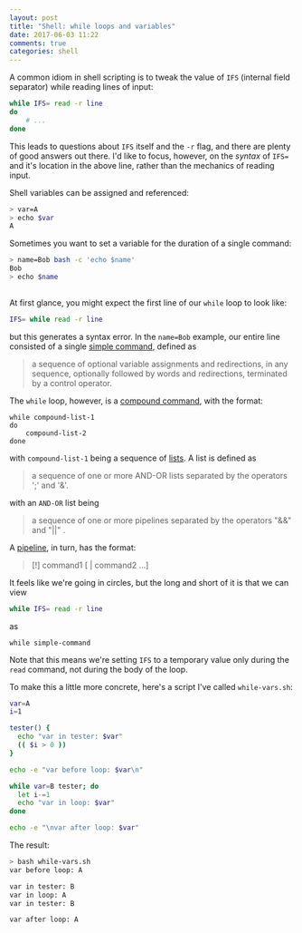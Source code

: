 ```yaml
---
layout: post
title: "Shell: while loops and variables"
date: 2017-06-03 11:22
comments: true
categories: shell
---
```


A common idiom in shell scripting is to tweak the value of `IFS` (internal field separator) while reading lines of input:
```sh
while IFS= read -r line
do
    # ...
done
```
This leads to questions about `IFS` itself and the `-r` flag, and there are plenty of good answers out there. I'd like to focus, however, on the *syntax* of `IFS=` and it's location in the above line, rather than the mechanics of reading input.

Shell variables can be assigned and referenced:
```sh
> var=A
> echo $var
A
```
Sometimes you want to set a variable for the duration of a single command:
```sh
> name=Bob bash -c 'echo $name'
Bob
> echo $name
 
```
At first glance, you might expect the first line of our `while` loop to look like:
```sh
IFS= while read -r line
```
but this generates a syntax error. In the `name=Bob` example, our entire line consisted of a single [simple command](http://pubs.opengroup.org/onlinepubs/9699919799/utilities/V3_chap02.html#tag_18_09_01), defined as
> a sequence of optional variable assignments and redirections, in any sequence, optionally followed by words and redirections, terminated by a control operator.

The `while` loop, however, is a [compound command](http://pubs.opengroup.org/onlinepubs/9699919799/utilities/V3_chap02.html#tag_18_09_04), with the format:
```
while compound-list-1
do
    compound-list-2
done
```
with `compound-list-1` being a sequence of [lists](http://pubs.opengroup.org/onlinepubs/9699919799/utilities/V3_chap02.html#tag_18_09_03). A list is defined as
> a sequence of one or more AND-OR lists separated by the operators ';' and '&'.

with an `AND-OR` list being
> a sequence of one or more pipelines separated by the operators "&&" and "||" .

A [pipeline](http://pubs.opengroup.org/onlinepubs/9699919799/utilities/V3_chap02.html#tag_18_09_02), in turn, has the format:
> [!] command1 [ | command2 ...]

It feels like we're going in circles, but the long and short of it is that we can view
```sh
while IFS= read -r line
```
as
```
while simple-command
```
Note that this means we're setting `IFS` to a temporary value only during the `read` command, not during the body of the loop.

To make this a little more concrete, here's a script I've called `while-vars.sh`:
```sh
var=A
i=1

tester() {
  echo "var in tester: $var"
  (( $i > 0 ))
}

echo -e "var before loop: $var\n"

while var=B tester; do
  let i-=1
  echo "var in loop: $var"
done

echo -e "\nvar after loop: $var"
```

The result:
```sh
> bash while-vars.sh
var before loop: A

var in tester: B
var in loop: A
var in tester: B

var after loop: A
```
